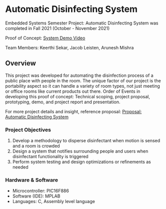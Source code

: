 # Automatic Disinfecting System
Embedded Systems Semester Project: Automatic Disinfecting System was completed in Fall 2021 (October - November 2021)

Proof of Concept: [System Demo Video](https://youtu.be/RmotJR103Z0)

Team Members: Keerthi Sekar, Jacob Leisten, Arunesh Mishra

## Overview
This project was developed for automating the disinfection process of a public place with people in the room. The unique factor of our project is the portability aspect so it can handle a variety of room types, not just meeting or office rooms like current products out there. Order of Events in developing this proof of concept: Technical scoping, project proposal, prototyping, demo, and project report and presentation.

For more project details and insight, reference proposal: [Proposal: Automatic Disinfecting System](https://mailuc-my.sharepoint.com/:b:/g/personal/sekarku_mail_uc_edu/EdG2yYALppRCg2XSAp3iw0cB9sPFyE30siNwkntS7GU_Ow?e=kfaQMk)

### Project Objectives
1. Develop a methodology to disperse disinfectant when motion is sensed and a room is crowded
2. Design a system that notifies surrounding people and users when disinfectant functionality is triggered 
3. Perform system testing and design optimizations or refinements as needed 

### Hardware & Software
* Microcontroller: PIC16F886
* Software (IDE): MPLAB
* Languages: C, Assembly level language


